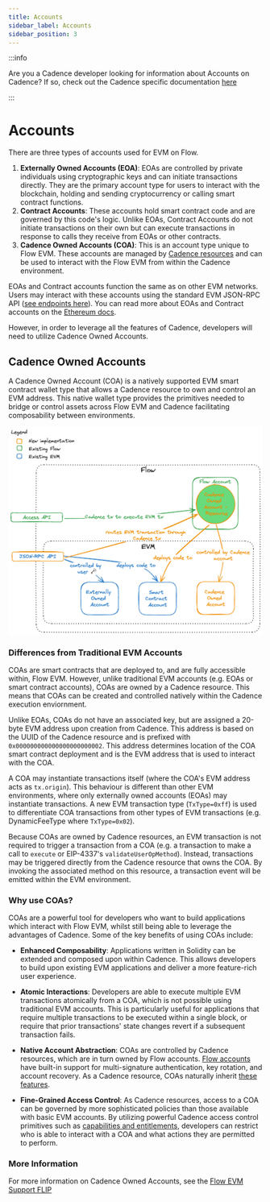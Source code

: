 ```yaml
---
title: Accounts
sidebar_label: Accounts
sidebar_position: 3
---
```


:::info

Are you a Cadence developer looking for information about Accounts on Cadence? If so, check out the Cadence specific documentation [here](../../build/basics/accounts.md)

:::

# Accounts

There are three types of accounts used for EVM on Flow.

1. **Externally Owned Accounts (EOA)**: EOAs are controlled by private individuals using cryptographic keys and can initiate transactions directly. They are the primary account type for users to interact with the blockchain, holding and sending cryptocurrency or calling smart contract functions.
2. **Contract Accounts**: These accounts hold smart contract code and are governed by this code's logic. Unlike EOAs, Contract Accounts do not initiate transactions on their own but can execute transactions in response to calls they receive from EOAs or other contracts.
3. **Cadence Owned Accounts (COA)**: This is an account type unique to Flow EVM. These accounts are managed by [Cadence resources](https://cadence-lang.org/docs/1.0/language/resources) and can be used to interact with the Flow EVM from within the Cadence environment.

EOAs and Contract accounts function the same as on other EVM networks. Users may interact with these accounts using the standard EVM JSON-RPC API ([see endpoints here](../using.mdx)). You can read more about EOAs and Contract accounts on the [Ethereum docs](https://ethereum.org/developers/docs/accounts).

However, in order to leverage all the features of Cadence, developers will need to utilize Cadence Owned Accounts.

## Cadence Owned Accounts

A Cadence Owned Account (COA) is a natively supported EVM smart contract wallet type that allows a Cadence resource to own and control an EVM address. This native wallet type provides the primitives needed to bridge or control assets across Flow EVM and Cadence facilitating composability between environments.

![Account-Model](flow-evm-account-model.png)

### Differences from Traditional EVM Accounts

COAs are smart contracts that are deployed to, and are fully accessible within, Flow EVM. However, unlike traditional EVM accounts (e.g. EOAs or smart contract accounts), COAs are owned by a Cadence resource. This means that COAs can be created and controlled natively within the Cadence execution enviornment.

Unlike EOAs, COAs do not have an associated key, but are assigned a 20-byte EVM address upon creation from Cadence. This address is based on the UUID of the Cadence resource and is prefixed with `0x000000000000000000000002`. This address determines location of the COA smart contract deployment and is the EVM address that is used to interact with the COA.

A COA may instantiate transactions itself (where the COA's EVM address acts as `tx.origin`). This behaviour is different than other EVM environments, where only externally owned accounts (EOAs) may instantiate transactions. A new EVM transaction type (`TxType=0xff`) is used to differentiate COA transactions from other types of EVM transactions (e.g. DynamicFeeType where `TxType=0x02`).

Because COAs are owned by Cadence resources, an EVM transaction is not required to trigger a transaction from a COA (e.g. a transaction to make a call to `execute` or EIP-4337's `validateUserOpMethod`). Instead, transactions may be triggered directly from the Cadence resource that owns the COA. By invoking the associated method on this resource, a transaction event will be emitted within the EVM environment.

### Why use COAs?

COAs are a powerful tool for developers who want to build applications which interact with Flow EVM, whilst still being able to leverage the advantages of Cadence. Some of the key benefits of using COAs include:

- **Enhanced Composability**: Applications written in Solidity can be extended and composed upon within Cadence. This allows developers to build upon existing EVM applications and deliver a more feature-rich user experience.

- **Atomic Interactions**: Developers are able to execute multiple EVM transactions atomically from a COA, which is not possible using traditional EVM accounts. This is particularly useful for applications that require multiple transactions to be executed within a single block, or require that prior transactions' state changes revert if a subsequent transaction fails.

- **Native Account Abstraction**: COAs are controlled by Cadence resources, which are in turn owned by Flow accounts. [Flow accounts](../build/accounts.md) have built-in support for multi-signature authentication, key rotation, and account recovery. As a Cadence resource, COAs naturally inherit [these features](https://developers.flow.com/build/differences-vs-evm/account-abstraction).

- **Fine-Grained Access Control**: As Cadence resources, access to a COA can be governed by more sophisticated policies than those available with basic EVM accounts. By utilizing powerful Cadence access control primitives such as [capabilities and entitlements](https://cadence-lang.org/docs/1.0/language/access-control), developers can restrict who is able to interact with a COA and what actions they are permitted to perform.

### More Information

For more information on Cadence Owned Accounts, see the [Flow EVM Support FLIP](https://github.com/onflow/flips/pull/225/files)
